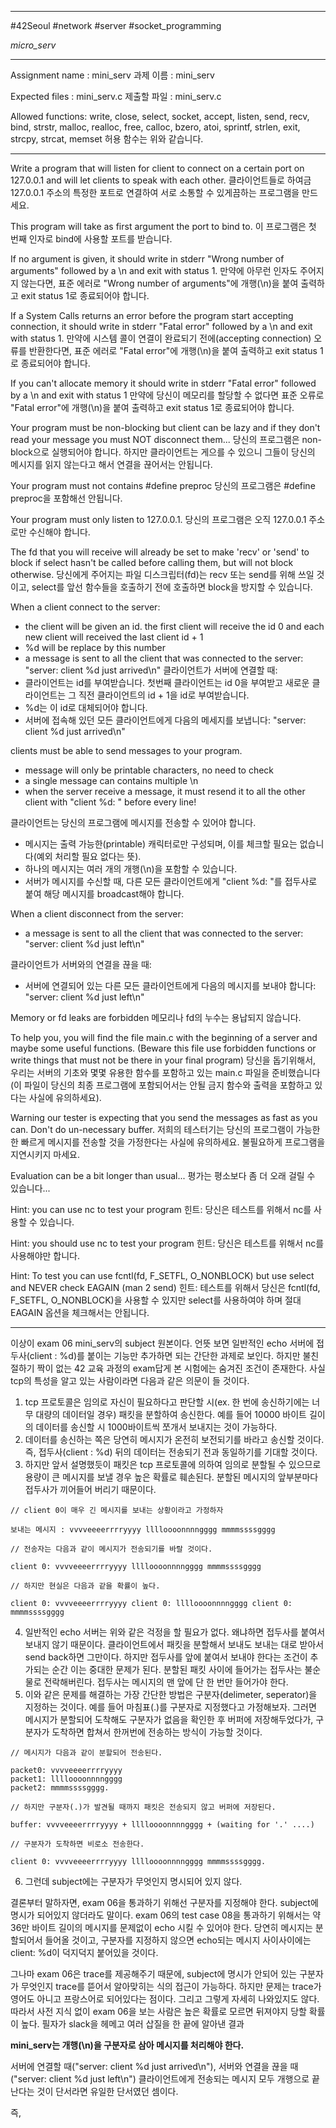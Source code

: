 
---

#42Seoul #network #server #socket_programming 

*micro_serv*

---

Assignment name  : mini_serv
과제 이름 : mini_serv

Expected files   : mini_serv.c
제출할 파일 : mini_serv.c

Allowed functions: write, close, select, socket, accept, listen, send, recv, bind, strstr, malloc, realloc, free, calloc, bzero, atoi, sprintf, strlen, exit, strcpy, strcat, memset
허용 함수는 위와 같습니다.

---

Write a program that will listen for client to connect on a certain port on 127.0.0.1 and will let clients to speak with each other.
클라이언트들로 하여금 127.0.0.1 주소의 특정한 포트로 연결하여 서로 소통할 수 있게끔하는 프로그램을 만드세요.

This program will take as first argument the port to bind to.
이 프로그램은 첫 번째 인자로 bind에 사용할 포트를 받습니다.

If no argument is given, it should write in stderr "Wrong number of arguments" followed by a \n and exit with status 1.
만약에 아무런 인자도 주어지지 않는다면, 표준 에러로 "Wrong number of arguments"에 개행(\n)을 붙여 출력하고 exit status 1로 종료되어야 합니다.

If a System Calls returns an error before the program start accepting connection, it should write in stderr "Fatal error" followed by a \n and exit with status 1.
만약에 시스템 콜이 연결이 완료되기 전에(accepting connection) 오류를 반환한다면, 표준 에러로 "Fatal error"에 개행(\n)을 붙여 출력하고 exit status 1로 종료되어야 합니다.

If you can't allocate memory it should write in stderr "Fatal error" followed by a \n and exit with status 1
만약에 당신이 메모리를 할당할 수 없다면 표준 오류로 "Fatal error"에 개행(\n)을 붙여 출력하고 exit status 1로 종료되어야 합니다.

Your program must be non-blocking but client can be lazy and if they don't read your message you must NOT disconnect them...
당신의 프로그램은 non-block으로 실행되어야 합니다. 하지만 클라이언트는 게으를 수 있으니 그들이 당신의 메시지를 읽지 않는다고 해서 연결을 끊어서는 안됩니다.

Your program must not contains \#define preproc
당신의 프로그램은 \#define preproc을 포함해선 안됩니다.

Your program must only listen to 127.0.0.1.
당신의 프로그램은 오직 127.0.0.1 주소로만 수신해야 합니다.

The fd that you will receive will already be set to make 'recv' or 'send' to block if select hasn't be called before calling them, but will not block otherwise. 
당신에게 주어지는 파일 디스크립터(fd)는 recv 또는 send를 위해 쓰일 것이고, select를 앞선 함수들을 호출하기 전에 호출하면 block을 방지할 수 있습니다.
	
When a client connect to the server:
- the client will be given an id. the first client will receive the id 0 and each new client will received the last client id + 1
- %d will be replace by this number
- a message is sent to all the client that was connected to the server: "server: client %d just arrived\n"
클라이언트가 서버에 연결할 때:
- 클라이언트는 id를 부여받습니다. 첫번째 클라이언트는 id 0을 부여받고 새로운 클라이언트는 그 직전 클라이언트의 id + 1을 id로 부여받습니다.
- %d는 이 id로 대체되어야 합니다.
- 서버에 접속해 있던 모든 클라이언트에게 다음의 메세지를 보냅니다: "server: client %d just arrived\n"

clients must be able to send messages to your program.
- message will only be printable characters, no need to check
- a single message can contains multiple \n
- when the server receive a message, it must resend it to all the other client with "client %d: " before every line!

클라이언트는 당신의 프로그램에 메시지를 전송할 수 있어야 합니다.
- 메시지는 출력 가능한(printable) 캐릭터로만 구성되며, 이를 체크할 필요는 없습니다(예외 처리할 필요 없다는 뜻).
- 하나의 메시지는 여러 개의 개행(\n)을 포함할 수 있습니다.
- 서버가 메시지를 수신할 때, 다른 모든 클라이언트에게 "client %d: "를 접두사로 붙여 해당 메시지를 broadcast해야 합니다.

When a client disconnect from the server:
- a message is sent to all the client that was connected to the server: "server: client %d just left\n"

클라이언트가 서버와의 연결을 끊을 때:
- 서버에 연결되어 있는 다른 모든 클라이언트에게 다음의 메시지를 보내야 합니다: "server: client %d just left\n"

Memory or fd leaks are forbidden
메모리나 fd의 누수는 용납되지 않습니다.

To help you, you will find the file main.c with the beginning of a server and maybe some useful functions. (Beware this file use forbidden functions or write things that must not be there in your final program)
당신을 돕기위해서, 우리는 서버의 기초와 몇몇 유용한 함수를 포함하고 있는 main.c 파일을 준비했습니다(이 파일이 당신의 최종 프로그램에 포함되어서는 안될 금지 함수와 출력을 포함하고 있다는 사실에 유의하세요).

Warning our tester is expecting that you send the messages as fast as you can. Don't do un-necessary buffer.
저희의 테스터기는 당신의 프로그램이 가능한 한 빠르게 메시지를 전송할 것을 가정한다는 사실에 유의하세요. 불필요하게 프로그램을 지연시키지 마세요.

Evaluation can be a bit longer than usual...
평가는 평소보다 좀 더 오래 걸릴 수 있습니다...

Hint: you can use nc to test your program
힌트: 당신은 테스트를 위해서 nc를 사용할 수 있습니다.

Hint: you should use nc to test your program
힌트: 당신은 테스트를 위해서 nc를 사용해야만 합니다.

Hint: To test you can use fcntl(fd, F_SETFL, O_NONBLOCK) but use select and NEVER check EAGAIN (man 2 send)
	힌트: 테스트를 위해서 당신은 fcntl(fd, F_SETFL, O_NONBLOCK)을 사용할 수 있지만 select를 사용하여야 하며 절대 EAGAIN 옵션을 체크해서는 안됩니다.

---

이상이 exam 06 mini_serv의 subject 원본이다. 언뜻 보면 일반적인 echo 서버에 접두사(client : %d)를 붙이는 기능만 추가하면 되는 간단한 과제로 보인다. 하지만 불친절하기 짝이 없는 42 교육 과정의 exam답게 본 시험에는 숨겨진 조건이 존재한다. 사실 tcp의 특성을 알고 있는 사람이라면 다음과 같은 의문이 들 것이다.

1. tcp 프로토콜은 임의로 자신이 필요하다고 판단할 시(ex. 한 번에 송신하기에는 너무 대량의 데이터일 경우) 패킷을 분할하여 송신한다. 예를 들어 10000 바이트 길이의 데이터를 송신할 시 1000바이트씩 쪼개서 보내지는 것이 가능하다.
2. 데이터를 송신하는 쪽은 당연히 메시지가 온전히 보전되기를 바라고 송신할 것이다. 즉, 접두사(client : %d) 뒤의 데이터는 전송되기 전과 동일하기를 기대할 것이다.
3. 하지만 앞서 설명했듯이 패킷은 tcp 프로토콜에 의하여 임의로 분할될 수 있으므로 용량이 큰 메시지를 보낼 경우 높은 확률로 훼손된다. 분할된 메시지의 앞부분마다 접두사가 끼어들어 버리기 때문이다.

```
// client 0이 매우 긴 메시지를 보내는 상황이라고 가정하자

보내는 메시지 : vvvveeeerrrryyyy lllloooonnnngggg mmmmssssgggg

// 전송자는 다음과 같이 메시지가 전송되기를 바랄 것이다.

client 0: vvvveeeerrrryyyy lllloooonnnngggg mmmmssssgggg

// 하지만 현실은 다음과 같을 확률이 높다.

client 0: vvvveeeerrrryyyy client 0: lllloooonnnngggg client 0: mmmmssssgggg 

```

4. 일반적인 echo 서버는 위와 같은 걱정을 할 필요가 없다. 왜냐하면 접두사를 붙여서 보내지 않기 때문이다. 클라이언트에서 패킷을 분할해서 보내도 보내는 대로 받아서 send back하면 그만이다. 하지만 접두사를 앞에 붙여서 보내야 한다는 조건이 추가되는 순간 이는 중대한 문제가 된다. 분할된 패킷 사이에 들어가는 접두사는 불순물로 전락해버린다. 접두사는 메시지의 맨 앞에 단 한 번만 들어가야 한다.
5. 이와 같은 문제를 해결하는 가장 간단한 방법은 구분자(delimeter, seperator)을 지정하는 것이다. 예를 들어 마침표(.)를 구분자로 지정했다고 가정해보자. 그러면 메시지가 분할되어 도착해도 구분자가 없음을 확인한 후 버퍼에 저장해두었다가, 구분자가 도착하면 합쳐서 한꺼번에 전송하는 방식이 가능할 것이다.

```
// 메시지가 다음과 같이 분할되어 전송된다.

packet0: vvvveeeerrrryyyy
packet1: lllloooonnnngggg
packet2: mmmmssssgggg.

// 하지만 구분자(.)가 발견될 때까지 패킷은 전송되지 않고 버퍼에 저장된다.

buffer: vvvveeeerrrryyyy + lllloooonnnngggg + (waiting for '.' ....)

// 구분자가 도착하면 비로소 전송한다.

client 0: vvvveeeerrrryyyy lllloooonnnngggg mmmmssssgggg.

```

6. 그런데 subject에는 구분자가 무엇인지 명시되어 있지 않다.

결론부터 말하자면, exam 06을 통과하기 위해선 구분자를 지정해야 한다. subject에 명시가 되어있지 않더라도 말이다. exam 06의 test case 08을 통과하기 위해서는 약 36만 바이트 길이의 메시지를 문제없이 echo 시킬 수 있어야 한다. 당연히 메시지는 분할되어서 들어올 것이고, 구분자를 지정하지 않으면 echo되는 메시지 사이사이에는 client: %d이 덕지덕지 붙어있을 것이다.

그나마 exam 06은 trace를 제공해주기 때문에, subject에 명시가 안되어 있는 구분자가 무엇인지 trace를 뜯어서 알아맞히는 식의 접근이 가능하다. 하지만 문제는 trace가 영어도 아니고 프랑스어로 되어있다는 점이다. 그리고 그렇게 자세히 나와있지도 않다. 따라서 사전 지식 없이 exam 06을 보는 사람은 높은 확률로 모르면 뒤져야지 당할 확률이 높다. 필자가 slack을 헤메고 여러 삽질을 한 끝에 알아낸 결과

**mini_serv는 개행(\n)을 구분자로 삼아 메시지를 처리해야 한다.**

서버에 연결할 때("server: client %d just arrived\n"), 서버와 연결을 끊을 때("server: client %d just left\n") 클라이언트에게 전송되는 메시지 모두 개행으로 끝난다는 것이 단서라면 유일한 단서였던 셈이다.

즉, 
